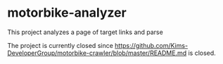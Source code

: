 # motorbike-analyzer
This project analyzes a page of target links and parse


The project is currently closed since https://github.com/Kims-DeveloperGroup/motorbike-crawler/blob/master/README.md is closed.
